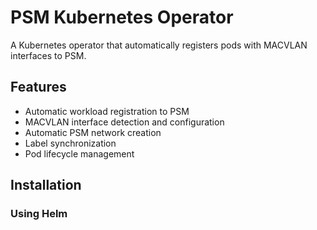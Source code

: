 # PSM Kubernetes Operator

A Kubernetes operator that automatically registers pods with MACVLAN interfaces to PSM.

## Features
- Automatic workload registration to PSM
- MACVLAN interface detection and configuration
- Automatic PSM network creation
- Label synchronization
- Pod lifecycle management

## Installation

### Using Helm

